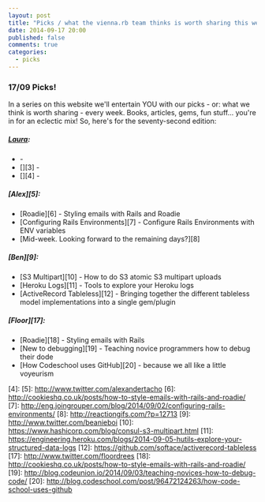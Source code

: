 ```yaml
---
layout: post
title: "Picks / what the vienna.rb team thinks is worth sharing this week"
date: 2014-09-17 20:00
published: false
comments: true
categories:
  - picks
---
```


### 17/09 Picks!

In a series on this website we'll entertain YOU with our picks - or: what we think is worth sharing - every week.
Books, articles, gems, fun stuff... you're in for an eclectic mix! So, here's for the seventy-second edition:

##### [Laura][1]:
  - [][2] -
  - [][3] -
  - [][4] -

##### [Alex][5]:
  - [Roadie][6] - Styling emails with Rails and Roadie
  - [Configuring Rails Environments][7] - Configure Rails Environments with ENV variables
  - [Mid-week. Looking forward to the remaining days?][8]

##### [Ben][9]:
  - [S3 Multipart][10] - How to do S3 atomic S3 multipart uploads
  - [Heroku Logs][11] - Tools to explore your Heroku logs
  - [ActiveRecord Tableless][12] - Bringing together the different tableless model implementations into a single gem/plugin

##### [Floor][17]:
  - [Roadie][18] - Styling emails with Rails
  - [New to debugging][19] - Teaching novice programmers how to debug their dode
  - [How Codeschool uses GitHub][20] - because we all like a little voyeurism

[1]: http://www.twitter.com/alicetragedy
[2]:
[3]:
[4]:
[5]: http://www.twitter.com/alexandertacho
[6]: http://cookieshq.co.uk/posts/how-to-style-emails-with-rails-and-roadie/
[7]: http://eng.joingrouper.com/blog/2014/09/02/configuring-rails-environments/
[8]: http://reactiongifs.com/?p=12713
[9]: http://www.twitter.com/beanieboi
[10]: https://www.hashicorp.com/blog/consul-s3-multipart.html
[11]: https://engineering.heroku.com/blogs/2014-09-05-hutils-explore-your-structured-data-logs
[12]: https://github.com/softace/activerecord-tableless
[17]: http://www.twitter.com/floordrees
[18]: http://cookieshq.co.uk/posts/how-to-style-emails-with-rails-and-roadie/
[19]: http://blog.codeunion.io/2014/09/03/teaching-novices-how-to-debug-code/
[20]: http://blog.codeschool.com/post/96472124263/how-code-school-uses-github
